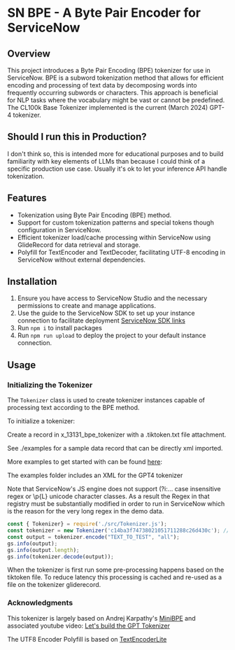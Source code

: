 # SN BPE - A Byte Pair Encoder for ServiceNow

## Overview

This project introduces a Byte Pair Encoding (BPE) tokenizer for use in ServiceNow. BPE is a subword tokenization method that allows for efficient encoding and processing of text data by decomposing words into frequently occurring subwords or characters. This approach is beneficial for NLP tasks where the vocabulary might be vast or cannot be predefined. The CL100k Base Tokenizer implemented is the current (March 2024) GPT-4 tokenizer. 

## Should I run this in Production? 
I don't think so, this is intended more for educational purposes and to build familiarity with key elements of LLMs than because I could think of a specific production use case. Usually it's ok to let your inference API handle tokenization. 

## Features

- Tokenization using Byte Pair Encoding (BPE) method.
- Support for custom tokenization patterns and special tokens though configuration in ServiceNow.
- Efficient tokenizer load/cache processing within ServiceNow using GlideRecord for data retrieval and storage.
- Polyfill for TextEncoder and TextDecoder, facilitating UTF-8 encoding in ServiceNow without external dependencies.

## Installation

1. Ensure you have access to ServiceNow Studio and the necessary permissions to create and manage applications.
2. Use the guide to the ServiceNow SDK to set up your instance connection to facilitate deployment [ServiceNow SDK links](https://docs.servicenow.com/bundle/washingtondc-api-reference/page/script/sdk/concept/servicenow-sdk.html)
3. Run `npm i` to install packages
4. Run `npm run upload` to deploy the project to your default instance connection. 

## Usage

### Initializing the Tokenizer

The `Tokenizer` class is used to create tokenizer instances capable of processing text according to the BPE method. 

To initialize a tokenizer:

Create a record in x_13131_bpe_tokenizer with a .tiktoken.txt file attachment.

See ./examples for a sample data record that can be directly xml imported. 


More examples to get started with can be found [here](https://github.com/dqbd/tiktoken/blob/110eef4f6830f4f31e0f9810c8f9b3ef3175a5b4/tiktoken/registry.json#L8):

The examples folder includes an XML for the GPT4 tokenizer

Note that ServiceNow's JS engine does not support (?i:... case insensitive regex or \p{L} unicode character classes. As a result the Regex in that registry must be substantially modified in order to run in ServiceNow which is the reason for the very long regex in the demo data. 

```js
const { Tokenizer} = require('./src/Tokenizer.js');
const tokenizer = new Tokenizer('c14ba3f74738021051711288c26d430c'); //
const output = tokenizer.encode("TEXT_TO_TEST", "all");
gs.info(output);
gs.info(output.length);
gs.info(tokenizer.decode(output));
```

When the tokenizer is first run some pre-processing happens based on the tiktoken file. To reduce latency this processing is cached and re-used as a file on the tokenizer gliderecord. 

### Acknowledgments 
This tokenizer is largely based on Andrej Karpathy's [MiniBPE](https://github.com/karpathy/minbpe) and associated youtube video: [Let's build the GPT Tokenizer](https://www.youtube.com/watch?v=zduSFxRajkE)

The UTF8 Encoder Polyfill is based on [TextEncoderLite](https://github.com/coolaj86/TextEncoderLite_tmp)


